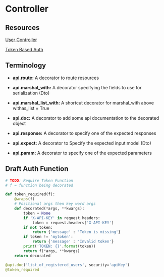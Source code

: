 # Controller

## Resources

[User Controller](https://www.freecodecamp.org/news/structuring-a-flask-restplus-web-service-for-production-builds-c2ec676de563/ "Free Code Camp")

[Token Based Auth](https://www.youtube.com/watch?v=xF30i_A6cRw "Pretty Printed")

## Terminology

- **api.route:**
  A decorator to route resources

- **api.marshal_with:**
  A decorator specifying the fields to use for serialization (Dto)

- **api.marshal_list_with:**
  A shortcut decorator for marshal_with above withas_list = True

- **api.doc:**
  A decorator to add some api documentation to the decorated object

- **api.response:**
  A decorator to specify one of the expected responses

- **api.expect:**
  A decorator to Specify the expected input model (Dto)

- **api.param:**
  A decorator to specify one of the expected parameters

## Draft Auth Function

```python
# TODO: Require Token Function
# f = function being decorated

def token_required(f):
    @wraps(f)
    # Positional args then key word args
    def decorated(*args, **kwargs):
        token = None
        if 'X-API-KEY' in request.headers:
            token = request.headers['X-API-KEY']
        if not token:
            return {'message' : 'Token is missing'}
        if token != 'mytoken':
            return {'message' : 'Invalid token'}
        print('TOKEN: {}'.format(token))
        return f(*args, **kwargs)
    return decorated

@api.doc('list_of_registered_users', security='apiKey')
@token_required
```
